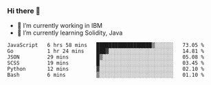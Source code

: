 ### Hi there 👋

<!--
**mathcodeman/mathcodeman** is a ✨ _special_ ✨ repository because its `README.md` (this file) appears on your GitHub profile.

Here are some ideas to get you started:

- 🔭 I’m currently working on ...
- 🌱 I’m currently learning ...
- 👯 I’m looking to collaborate on ...
- 🤔 I’m looking for help with ...
- 💬 Ask me about ...
- 📫 How to reach me: ...
- 😄 Pronouns: ...
- ⚡ Fun fact: ...
-->

- 🔭 I’m currently working in IBM
- 🌱 I’m currently learning Solidity, Java

<!--START_SECTION:waka-->

```text
JavaScript   6 hrs 58 mins   ██████████████████▒░░░░░░   73.05 %
Go           1 hr 24 mins    ███▓░░░░░░░░░░░░░░░░░░░░░   14.81 %
JSON         29 mins         █▒░░░░░░░░░░░░░░░░░░░░░░░   05.08 %
SCSS         19 mins         █░░░░░░░░░░░░░░░░░░░░░░░░   03.45 %
Python       12 mins         ▓░░░░░░░░░░░░░░░░░░░░░░░░   02.10 %
Bash         6 mins          ▒░░░░░░░░░░░░░░░░░░░░░░░░   01.10 %
```

<!--END_SECTION:waka-->
